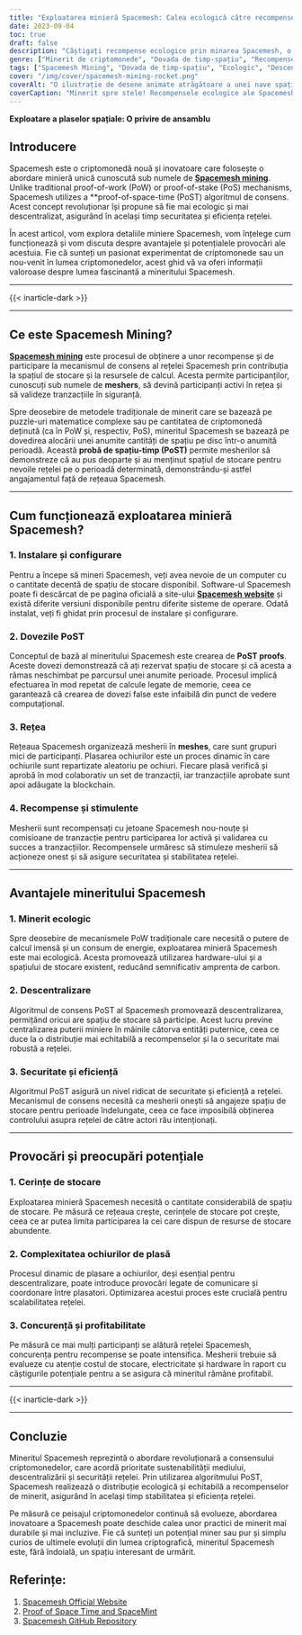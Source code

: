 ```yaml
---
title: "Exploatarea minieră Spacemesh: Calea ecologică către recompense descentralizate"
date: 2023-09-04
toc: true
draft: false
description: "Câștigați recompense ecologice prin minarea Spacemesh, o abordare descentralizată care utilizează algoritmul inovator de consens PoST."
genre: ["Minerit de criptomonede", "Dovada de timp-spațiu", "Recompense descentralizate", "Minerit ecologic", "Tehnologia Blockchain", "Criptomonedă", "Crypto Mining", "Dovada spațiului", "Descentralizare", "Consensul Blockchain"]
tags: ["Spacemesh Mining", "Dovada de timp-spațiu", "Ecologic", "Descentralizare", "Minerit de criptomonede", "Tehnologia Blockchain", "Plase", "Dovezile PoST", "Recompense pentru minerit", "Entuziaști cripto", "Consensul descentralizat", "Soluții miniere ecologice", "Recompense pentru criptomonede", "Securitatea criptomonedelor", "Dovada spațiului", "Inovație criptografică", "Rețeaua Blockchain", "Rețeaua Spacemesh", "Procesul de plasare", "Eficiența criptomonedelor", "Cripto Participare", "Scalabilitatea criptomonedelor", "Stimulente Blockchain", "Software Spacemesh", "Jetoane Spacemesh", "Rețeaua Crypto", "Tranzacții cu criptomonede", "Descentralizarea criptomonedelor", "Provocări criptografice"]
cover: "/img/cover/spacemesh-mining-rocket.png"
coverAlt: "O ilustrație de desene animate atrăgătoare a unei nave spațiale cu propulsie de rachetă care exploatează criptomonede în spațiul cosmic, simbolizând procesul de minerit Spacemesh ecologic și inovator."
coverCaption: "Minerit spre stele! Recompensele ecologice ale Spacemesh vă așteaptă."
---
```


**Exploatare a plaselor spațiale: O privire de ansamblu**

## Introducere

Spacemesh este o criptomonedă nouă și inovatoare care folosește o abordare minieră unică cunoscută sub numele de [**Spacemesh mining**](https://www.spacemesh.io/). Unlike traditional proof-of-work (PoW) or proof-of-stake (PoS) mechanisms, Spacemesh utilizes a **proof-of-space-time (PoST) algoritmul de consens. Acest concept revoluționar își propune să fie mai ecologic și mai descentralizat, asigurând în același timp securitatea și eficiența rețelei.

În acest articol, vom explora detaliile miniere Spacemesh, vom înțelege cum funcționează și vom discuta despre avantajele și potențialele provocări ale acestuia. Fie că sunteți un pasionat experimentat de criptomonede sau un nou-venit în lumea criptomonedelor, acest ghid vă va oferi informații valoroase despre lumea fascinantă a mineritului Spacemesh.

______
{{< inarticle-dark >}}
______

## Ce este Spacemesh Mining?

[**Spacemesh mining**](https://www.spacemesh.io/) este procesul de obținere a unor recompense și de participare la mecanismul de consens al rețelei Spacemesh prin contribuția la spațiul de stocare și la resursele de calcul. Acesta permite participanților, cunoscuți sub numele de **meshers**, să devină participanți activi în rețea și să valideze tranzacțiile în siguranță.

Spre deosebire de metodele tradiționale de minerit care se bazează pe puzzle-uri matematice complexe sau pe cantitatea de criptomonedă deținută (ca în PoW și, respectiv, PoS), mineritul Spacemesh se bazează pe dovedirea alocării unei anumite cantități de spațiu pe disc într-o anumită perioadă. Această **probă de spațiu-timp (PoST)** permite mesherilor să demonstreze că au pus deoparte și au menținut spațiul de stocare pentru nevoile rețelei pe o perioadă determinată, demonstrându-și astfel angajamentul față de rețeaua Spacemesh.

______

## Cum funcționează exploatarea minieră Spacemesh?

### 1. Instalare și configurare

Pentru a începe să mineri Spacemesh, veți avea nevoie de un computer cu o cantitate decentă de spațiu de stocare disponibil. Software-ul Spacemesh poate fi descărcat de pe pagina oficială a site-ului [**Spacemesh website**](https://www.spacemesh.io/) și există diferite versiuni disponibile pentru diferite sisteme de operare. Odată instalat, veți fi ghidat prin procesul de instalare și configurare.

### 2. Dovezile PoST

Conceptul de bază al mineritului Spacemesh este crearea de **PoST proofs**. Aceste dovezi demonstrează că ați rezervat spațiu de stocare și că acesta a rămas neschimbat pe parcursul unei anumite perioade. Procesul implică efectuarea în mod repetat de calcule legate de memorie, ceea ce garantează că crearea de dovezi false este infaibilă din punct de vedere computațional.

### 3. Rețea

Rețeaua Spacemesh organizează mesherii în **meshes**, care sunt grupuri mici de participanți. Plasarea ochiurilor este un proces dinamic în care ochiurile sunt repartizate aleatoriu pe ochiuri. Fiecare plasă verifică și aprobă în mod colaborativ un set de tranzacții, iar tranzacțiile aprobate sunt apoi adăugate la blockchain.

### 4. Recompense și stimulente

Mesherii sunt recompensați cu jetoane Spacemesh nou-nouțe și comisioane de tranzacție pentru participarea lor activă și validarea cu succes a tranzacțiilor. Recompensele urmăresc să stimuleze mesherii să acționeze onest și să asigure securitatea și stabilitatea rețelei.

______

## Avantajele mineritului Spacemesh

### 1. Minerit ecologic

Spre deosebire de mecanismele PoW tradiționale care necesită o putere de calcul imensă și un consum de energie, exploatarea minieră Spacemesh este mai ecologică. Acesta promovează utilizarea hardware-ului și a spațiului de stocare existent, reducând semnificativ amprenta de carbon.

### 2. Descentralizare

Algoritmul de consens PoST al Spacemesh promovează descentralizarea, permițând oricui are spațiu de stocare să participe. Acest lucru previne centralizarea puterii miniere în mâinile câtorva entități puternice, ceea ce duce la o distribuție mai echitabilă a recompenselor și la o securitate mai robustă a rețelei.

### 3. Securitate și eficiență

Algoritmul PoST asigură un nivel ridicat de securitate și eficiență a rețelei. Mecanismul de consens necesită ca mesherii onești să angajeze spațiu de stocare pentru perioade îndelungate, ceea ce face imposibilă obținerea controlului asupra rețelei de către actori rău intenționați.

______

## Provocări și preocupări potențiale

### 1. Cerințe de stocare

Exploatarea minieră Spacemesh necesită o cantitate considerabilă de spațiu de stocare. Pe măsură ce rețeaua crește, cerințele de stocare pot crește, ceea ce ar putea limita participarea la cei care dispun de resurse de stocare abundente.

### 2. Complexitatea ochiurilor de plasă

Procesul dinamic de plasare a ochiurilor, deși esențial pentru descentralizare, poate introduce provocări legate de comunicare și coordonare între plasatori. Optimizarea acestui proces este crucială pentru scalabilitatea rețelei.

### 3. Concurență și profitabilitate

Pe măsură ce mai mulți participanți se alătură rețelei Spacemesh, concurența pentru recompense se poate intensifica. Mesherii trebuie să evalueze cu atenție costul de stocare, electricitate și hardware în raport cu câștigurile potențiale pentru a se asigura că mineritul rămâne profitabil.

______
{{< inarticle-dark >}}
______

## Concluzie

Mineritul Spacemesh reprezintă o abordare revoluționară a consensului criptomonedelor, care acordă prioritate sustenabilității mediului, descentralizării și securității rețelei. Prin utilizarea algoritmului PoST, Spacemesh realizează o distribuție ecologică și echitabilă a recompenselor de minerit, asigurând în același timp stabilitatea și eficiența rețelei.

Pe măsură ce peisajul criptomonedelor continuă să evolueze, abordarea inovatoare a Spacemesh poate deschide calea unor practici de minerit mai durabile și mai incluzive. Fie că sunteți un potențial miner sau pur și simplu curios de ultimele evoluții din lumea criptografică, mineritul Spacemesh este, fără îndoială, un spațiu interesant de urmărit.

## Referințe:

1. [Spacemesh Official Website](https://www.spacemesh.io/)
2. [Proof of Space Time and SpaceMint](https://eprint.iacr.org/2013/796.pdf)
3. [Spacemesh GitHub Repository](https://github.com/spacemeshos)